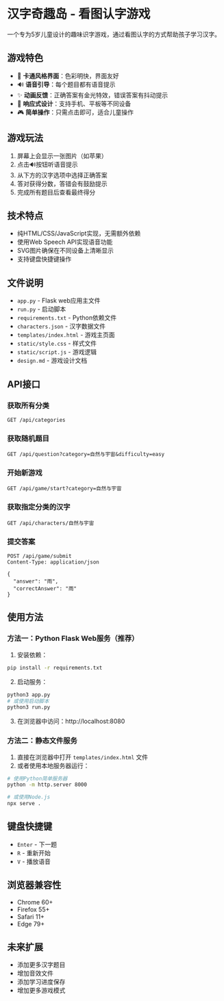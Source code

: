 # 汉字奇趣岛 - 看图认字游戏

一个专为5岁儿童设计的趣味识字游戏，通过看图认字的方式帮助孩子学习汉字。

## 游戏特色

- 🎨 **卡通风格界面**：色彩明快，界面友好
- 🔊 **语音引导**：每个题目都有语音提示
- ✨ **动画反馈**：正确答案有金光特效，错误答案有抖动提示
- 📱 **响应式设计**：支持手机、平板等不同设备
- 🎮 **简单操作**：只需点击即可，适合儿童操作

## 游戏玩法

1. 屏幕上会显示一张图片（如苹果）
2. 点击🔊按钮听语音提示
3. 从下方的汉字选项中选择正确答案
4. 答对获得分数，答错会有鼓励提示
5. 完成所有题目后查看最终得分

## 技术特点

- 纯HTML/CSS/JavaScript实现，无需额外依赖
- 使用Web Speech API实现语音功能
- SVG图片确保在不同设备上清晰显示
- 支持键盘快捷键操作

## 文件说明

- `app.py` - Flask web应用主文件
- `run.py` - 启动脚本
- `requirements.txt` - Python依赖文件
- `characters.json` - 汉字数据文件
- `templates/index.html` - 游戏主页面
- `static/style.css` - 样式文件
- `static/script.js` - 游戏逻辑
- `design.md` - 游戏设计文档

## API接口

### 获取所有分类
```
GET /api/categories
```

### 获取随机题目
```
GET /api/question?category=自然与宇宙&difficulty=easy
```

### 开始新游戏
```
GET /api/game/start?category=自然与宇宙
```

### 获取指定分类的汉字
```
GET /api/characters/自然与宇宙
```

### 提交答案
```
POST /api/game/submit
Content-Type: application/json

{
  "answer": "雨",
  "correctAnswer": "雨"
}
```

## 使用方法

### 方法一：Python Flask Web服务（推荐）

1. 安装依赖：
```bash
pip install -r requirements.txt
```

2. 启动服务：
```bash
python3 app.py
# 或使用启动脚本
python3 run.py
```

3. 在浏览器中访问：http://localhost:8080

### 方法二：静态文件服务

1. 直接在浏览器中打开 `templates/index.html` 文件
2. 或者使用本地服务器运行：

```bash
# 使用Python简单服务器
python -m http.server 8000

# 或使用Node.js
npx serve .
```

## 键盘快捷键

- `Enter` - 下一题
- `R` - 重新开始
- `V` - 播放语音

## 浏览器兼容性

- Chrome 60+
- Firefox 55+
- Safari 11+
- Edge 79+

## 未来扩展

- 添加更多汉字题目
- 增加音效文件
- 添加学习进度保存
- 增加更多游戏模式
